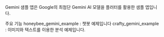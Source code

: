 Gemini 샘플 앱은 
Google의 최첨단 Gemini AI 모델을 플러터를 활용한 샘플 앱입니다.

주요 기능
honeybee_gemini_example : 챗봇 예제입니다
crafty_gemini_example : 이미지와 텍스트를 이용한 분석 예제입니다.

